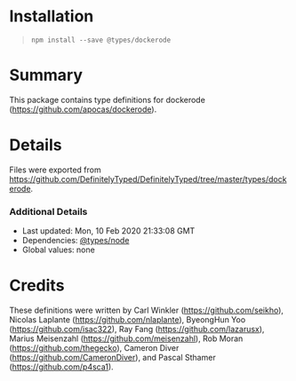 # Installation
> `npm install --save @types/dockerode`

# Summary
This package contains type definitions for dockerode (https://github.com/apocas/dockerode).

# Details
Files were exported from https://github.com/DefinitelyTyped/DefinitelyTyped/tree/master/types/dockerode.

### Additional Details
 * Last updated: Mon, 10 Feb 2020 21:33:08 GMT
 * Dependencies: [@types/node](https://npmjs.com/package/@types/node)
 * Global values: none

# Credits
These definitions were written by Carl Winkler (https://github.com/seikho), Nicolas Laplante (https://github.com/nlaplante), ByeongHun Yoo (https://github.com/isac322), Ray Fang (https://github.com/lazarusx), Marius Meisenzahl (https://github.com/meisenzahl), Rob Moran (https://github.com/thegecko), Cameron Diver (https://github.com/CameronDiver), and Pascal Sthamer (https://github.com/p4sca1).
